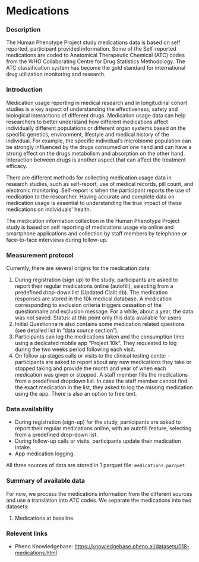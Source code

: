 # Medications

### Description 

The Human Phenotype Project study medications data is based on self reported, participant provided information.
Some of the Self-reported medications are coded to Anatomical Therapeutic Chemical (ATC) codes from the WHO Collaborating Centre for Drug Statistics Methodology. The ATC classification system has become the gold standard for international drug utilization monitoring and research. 

### Introduction

Medication usage reporting in medical research and in longitudinal cohort studies is a key aspect of understanding the effectiveness, safety and biological interactions of different drugs. Medication usage data can help researchers to better understand how different medications affect individually different populations or different organ systems based on the specific genetics, environment, lifestyle and medical history of the individual. For example, the specific individual’s microbiome population can be strongly influenced by the drugs consumed on one hand and can have a strong effect on the drugs metabolism and absorption on the other hand. Interaction between drugs is another aspect that can affect the treatment efficacy.

There are different methods for collecting medication usage data in research studies, such as self-report, use of medical records, pill count, and electronic monitoring. Self-report is when the participant reports the use of medication to the researcher. Having accurate and complete data on medication usage is essential to understanding the true impact of these medications on individuals' health. 

The medication information collection in the Human Phenotype Project study is based on self reporting of medications usage via online and smartphone applications and collection by staff members by telephone or face-to-face interviews during follow-up. 

### Measurement protocol 
<!-- long measurment protocol for the data browser -->
Currently, there are several origins for the medication data:
1. During registration (sign up) to the study, participants are asked to report their regular medications online (autofill), selecting from a predefined drop-down list (Updated Clalit db). The medication responses are stored in the 10k medical database. A medication corresponding to exclusion criteria triggers cessation of the questionnaire and exclusion message. For a while, about a year, the data was not saved. Status: at this point only this data available for users
2. Initial Questionnaire also contains some medication related questions (see detailed list in “data source section”).
3. Participants can log the medications taken and the consumption time using a dedicated mobile app ”Project 10k”. They requested to log during the two weeks period following each visit.
4. On follow up stages calls or visits to the clinical testing center - ​​participants are asked to report about any new medications they take or stopped taking and provide the month and year of when each medication was given or stopped. A staff member fills the  medications from a predefined dropdown list.
In case the staff member cannot find the exact medication in the list, they asked to log the missing medication using the app. There is also an option to free text. 

### Data availability 
<!-- for the example notebooks -->
- During registration (sign-up) for the study, participants are asked to report their regular medications online, with an autofill feature, selecting from a predefined drop-down list.
- During follow-up calls or visits, participants update their medication intake.
- App medication logging.

All three sources of data are stored in 1 parquet file: `medications.parquet`

### Summary of available data 
<!-- for the data browser -->
For now, we process the medications information from the different sources and use a translation into ATC codes.
We separate the medications into two datasets:
1. Medications at baseline.

### Relevent links

* Pheno Knowledgebase: https://knowledgebase.pheno.ai/datasets/018-medications.html
